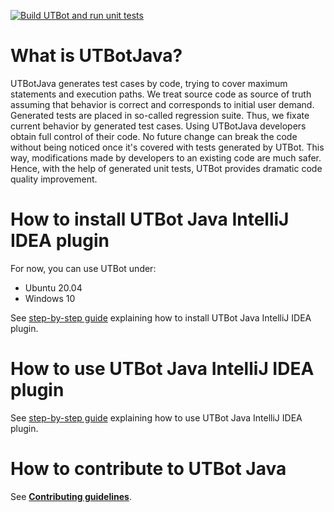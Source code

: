 [![Build UTBot and run unit tests](https://github.com/UnitTestBot/UTBotJava/actions/workflows/build-and-run-tests-utbot-java.yml/badge.svg)](https://github.com/UnitTestBot/UTBotJava/actions/workflows/build-and-run-tests-utbot-java.yml)

# What is UTBotJava?

UTBotJava generates test cases by code, trying to cover maximum statements and execution paths. We treat source code as source of truth assuming that behavior is correct and corresponds to initial user demand. Generated tests are placed in so-called regression suite. Thus, we fixate current behavior by generated test cases. Using UTBotJava developers obtain full control of their code. No future change can break the code without being noticed once it's covered with tests generated by UTBot. This way, modifications made by developers to an existing code are much safer. Hence, with the help of generated unit tests, UTBot provides dramatic code quality improvement.

# How to install UTBot Java IntelliJ IDEA plugin

For now, you can use UTBot under:
- Ubuntu 20.04
- Windows 10

See [step-by-step guide](https://github.com/UnitTestBot/UTBotJava/wiki/intellij-idea-plugin) explaining how to install UTBot Java IntelliJ IDEA plugin.

# How to use UTBot Java IntelliJ IDEA plugin

See [step-by-step guide](https://github.com/UnitTestBot/UTBotJava/wiki/Generate-tests-with-UTBot-IntelliJ-IDEA-plugin) explaining how to use UTBot Java IntelliJ IDEA plugin.

# How to contribute to UTBot Java

See [**Contributing guidelines**](CONTRIBUTING.md).
